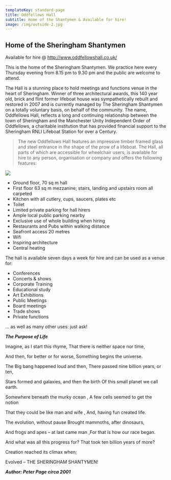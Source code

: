```yaml
---
templateKey: standard-page
title: Oddfellows Hall
subtitle: Home of the Shantymen & Available for hire!
image: /img/outside-2.jpg
---
```

## Home of the Sheringham Shantymen

Available for hire @ http://www.oddfellowshall.co.uk/

This is the home of the Sheringham Shantymen.  We practice here every Thursday evening  from 8.15 pm to 9.30 pm and the public are welcome to attend.  

The Hall is a stunning place to hold meetings and functions venue in the heart of Sheringham.  Winner of three architectural awards, this 140 year old, brick and flint former lifeboat house was sympathetically rebuilt and restored in 2007 and is currently managed by The Sheringham Shantymen on a totally voluntary basis, on behalf of the community.  The name, Oddfellows Hall, reflects a long and continuing relationship between the town of Sheringham and the Manchester Unity Independent Order of Oddfellows, a charitable institution that has provided financial support to the Sheringham RNLI Lifeboat Station for over a Century.

> The new Oddfellows Hall features an impressive timber framed glass and steel entrance in the shape of the prow of a lifeboat.  The Hall, all parts of which are accessible for wheelchair users, is available for hire to any person, organisation or company and offers the following features:

![](/img/outside-2.jpg)

* Ground floor, 70 sq m hall
* First floor 63 sq m mezzanine; stairs, landing and upstairs room all carpeted
* Kitchen with all cutlery, cups, saucers, plates etc
* Toilet
* Limited private parking for hall hirers
* Ample local public parking nearby
* Exclusive use of whole building when hiring
* Restaurants and Pubs within walking distance
* Seafront access 20 metres
* Wifi
* Inspiring architecture
* Central heating

The hall is available seven days a week for hire and can be used as a venue for:

* Conferences
* Concerts & shows
* Corporate Training
* Educational study
* Art Exhibitions
* Public Meetings
* Board meetings
* Trade shows
* Private functions

… as well as many other uses: just ask!

**_The Purpose of Life_**

Imagine, as I start this rhyme,
That there is neither space nor time,

And then, for better or for worse,
 Something begins the universe.

The Big bang happened loud and then,
 There passed nine billion years, or ten,

Stars formed and galaxies, and then the birth
Of this small planet we call earth.

Somewhere beneath the murky ocean
, A few cells seemed to get the notion

That they could be like man and wife
, And, having fun created life.

The evolution, without pause	Brought mammoths, after dinosaurs,

And frogs and apes – at last came man
,For that is how our race began.

And what was all this progress for?
 That took ten billion years of more?

Creation reached its climax when;

Evolved – THE SHERINGHAM SHANTYMEN!

_**Author: Peter Page circa 2001**_
